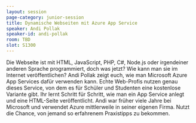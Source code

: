 ```yaml
---
layout: session
page-category: junior-session
title: Dynamische Webseiten mit Azure App Service
speaker: Andi Pollak
speaker-id: andi-pollak
room: TBD
slot: S1300
---
```


Die Webseite ist mit HTML, JavaScript, PHP, C#, Node.js oder irgendeiner anderen Sprache programmiert, doch was jetzt? Wie kann man sie im Internet veröffentlichen? Andi Pollak zeigt euch, wie man Microsoft Azure App Services dafür verwenden kann. Echte Web-Profis nutzen genau dieses Service, von dem es für Schüler und Studenten eine kostenlose Variante gibt. Ihr lernt Schritt für Schritt, wie man ein App Service anlegt und eine HTML-Seite veröffentlicht. Andi war früher viele Jahre bei Microsoft und verwendet Azure mittlerweile in seiner eigenen Firma. Nutzt die Chance, von jemand so erfahrenem Praxistipps zu bekommen.